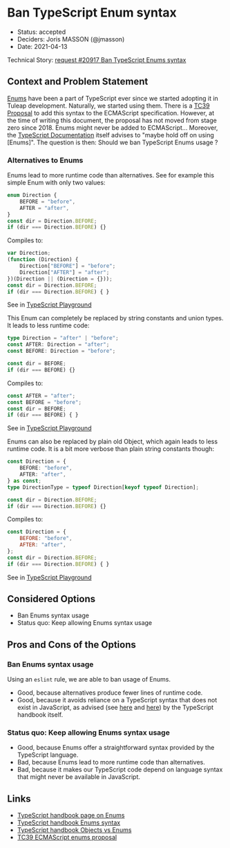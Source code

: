 # Ban TypeScript Enum syntax

* Status: accepted
* Deciders: Joris MASSON (@jmasson)
* Date: 2021-04-13

Technical Story: [request #20917 Ban TypeScript Enums syntax][4]

## Context and Problem Statement

[Enums][1] have been a part of TypeScript ever since we started adopting it in Tuleap development. Naturally, we started
using them. There is a [TC39 Proposal][3] to add this syntax to the ECMAScript specification. However, at the time of
writing this document, the proposal has not moved from stage zero since 2018. Enums might never be added to ECMAScript...
Moreover, the [TypeScript Documentation][0] itself advises to "maybe hold off on using [Enums]". The question is then:
Should we ban TypeScript Enums usage ?

### Alternatives to Enums

Enums lead to more runtime code than alternatives. See for example this simple Enum with only two values:

```typescript
enum Direction {
    BEFORE = "before",
    AFTER = "after",
}
const dir = Direction.BEFORE;
if (dir === Direction.BEFORE) {}
```
Compiles to:
```javascript
var Direction;
(function (Direction) {
    Direction["BEFORE"] = "before";
    Direction["AFTER"] = "after";
})(Direction || (Direction = {}));
const dir = Direction.BEFORE;
if (dir === Direction.BEFORE) { }
```
See in [TypeScript Playground](https://www.typescriptlang.org/play?ssl=6&ssc=33&pln=1&pc=1#code/KYOwrgtgBAIglgJ2AYwC5wPYigbwLABQUxUAQgKIBiA8gErlQC8UARAEbABmGSLANIRJQAgpQAq5Wk1YBDTqmAJ+hAL6FkWAM6ooAE0TT4SNJhAA6CjXoBuQnE5QAFPoRNGzIynRYLVOuQBKXBUgA)

This Enum can completely be replaced by string constants and union types. It leads to less runtime code:

```typescript
type Direction = "after" | "before";
const AFTER: Direction = "after";
const BEFORE: Direction = "before";

const dir = BEFORE;
if (dir === BEFORE) {}
```
Compiles to:
```javascript
const AFTER = "after";
const BEFORE = "before";
const dir = BEFORE;
if (dir === BEFORE) { }
```
See in [TypeScript Playground](https://www.typescriptlang.org/play?#code/C4TwDgpgBAIglgJwgY2HA9gOygXigIgEMAzYCBfKAHwICMJj0l8BuAWAChksBnYKAIIAxACoBRAEoAuWIhRosuAiTIV2XXvwBCYoQHkJYmfCSoM2PPnqNm6zt0x8oAE0RKd+w+rjEoAClcEXBw8DwMxAEooAG8AXyA)

Enums can also be replaced by plain old Object, which again leads to less runtime code. It is a bit more verbose than
plain string constants though:

```typescript
const Direction = {
    BEFORE: "before",
    AFTER: "after",
} as const;
type DirectionType = typeof Direction[keyof typeof Direction];

const dir = Direction.BEFORE;
if (dir === Direction.BEFORE) {}
```
Compiles to:
```javascript
const Direction = {
    BEFORE: "before",
    AFTER: "after",
};
const dir = Direction.BEFORE;
if (dir === Direction.BEFORE) { }
```
See in [TypeScript Playground](https://www.typescriptlang.org/play?#code/MYewdgzgLgBAIgSwE4FNhQeGBeGBvAWACgZSYAhAUQDEB5AJUoC4YAiAIxQDMRVWAaYmRgBBagBVK9FqwCGXKCiQDiAXxiyIMUJCgBuYlACeABxTxkaDOHGnzuY2ZBcLqdJjABtANYojzmEcUAMQ3azAAXQMiYh1oGAATZBxXKw8AOio6RmiEFwAKJKQcbFxQtPBMmgZKAEp8VSA)

## Considered Options

* Ban Enums syntax usage
* Status quo: Keep allowing Enums syntax usage

## Pros and Cons of the Options

### Ban Enums syntax usage

Using an `eslint` rule, we are able to ban usage of Enums.

* Good, because alternatives produce fewer lines of runtime code.
* Good, because it avoids reliance on a TypeScript syntax that does not exist in JavaScript, as advised (see [here][0]
  and [here][2]) by the TypeScript handbook itself.

### Status quo: Keep allowing Enums syntax usage

* Good, because Enums offer a straightforward syntax provided by the TypeScript language.
* Bad, because Enums lead to more runtime code than alternatives.
* Bad, because it makes our TypeScript code depend on language syntax that might never be available in JavaScript.

## Links

* [TypeScript handbook page on Enums][0]
* [TypeScript handbook Enums syntax][1]
* [TypeScript handbook Objects vs Enums][2]
* [TC39 ECMAScript enums proposal][3]

[0]: https://www.typescriptlang.org/docs/handbook/2/everyday-types.html#enums
[1]: https://www.typescriptlang.org/docs/handbook/enums.html
[2]: https://www.typescriptlang.org/docs/handbook/enums.html#objects-vs-enums
[3]: https://github.com/rbuckton/proposal-enum#status
[4]: https://tuleap.net/plugins/tracker/?aid=20917
